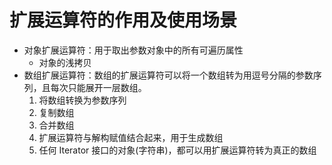 # 扩展运算符的作用及使用场景

- 对象扩展运算符：用于取出参数对象中的所有可遍历属性
    - 对象的浅拷贝
- 数组扩展运算符：数组的扩展运算符可以将一个数组转为用逗号分隔的参数序列，且每次只能展开一层数组。
    1. 将数组转换为参数序列
    2. 复制数组
    3. 合并数组
    4. 扩展运算符与解构赋值结合起来，用于生成数组
    5. 任何 Iterator 接口的对象(字符串)，都可以用扩展运算符转为真正的数组
